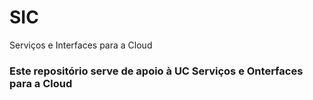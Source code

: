 # SIC
Serviços e Interfaces para a Cloud
### Este repositório serve de apoio à UC Serviços e Onterfaces para a Cloud
